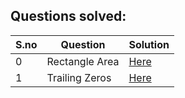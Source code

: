 ## Questions solved:

| S.no | Question | Solution |
| ---- | -------- | -------- | 
|0| Rectangle Area | [Here]() | 
|1| Trailing Zeros | [Here]() |

